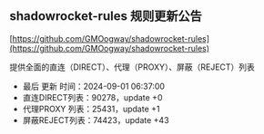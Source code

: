 ## shadowrocket-rules 规则更新公告

[https://github.com/GMOogway/shadowrocket-rules](https://github.com/GMOogway/shadowrocket-rules)

提供全面的直连（DIRECT）、代理（PROXY）、屏蔽（REJECT）列表
- 最后 更新 时间：2024-09-01 06:37:00
- 直连DIRECT列表：90278，update +0
- 代理PROXY 列表：25431，update +1
- 屏蔽REJECT列表：74423，update +43